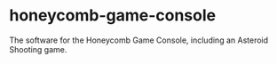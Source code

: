 # honeycomb-game-console

The software for the Honeycomb Game Console, including an Asteroid Shooting game.
